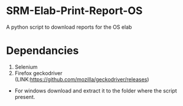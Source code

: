 # SRM-Elab-Print-Report-OS
A python script to download reports for the OS elab 

# Dependancies

1. Selenium
2. Firefox geckodriver (LINK:https://github.com/mozilla/geckodriver/releases)
* For windows download and extract it to the folder where the script present.
